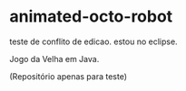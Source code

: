 animated-octo-robot
===================

teste de conflito de edicao. estou no eclipse.

Jogo da Velha em Java. 

(Repositório apenas para teste)
